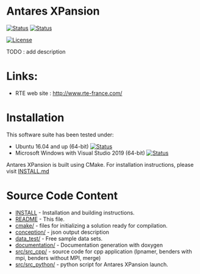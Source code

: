# Antares XPansion
[![Status][linux_system_svg]][linux_system_link]  [![Status][windows_vcpkg_svg]][windows_vcpkg_link]

[![License](https://img.shields.io/badge/License-Apache%202.0-blue.svg)](https://opensource.org/licenses/Apache-2.0)

TODO : add description

[linux_system_svg]: https://github.com/AntaresSimulatorTeam/antares-xpansion/workflows/Linux%20CI%20(system%20libs)/badge.svg

[linux_system_link]: https://github.com/AntaresSimulatorTeam/antares-xpansion/actions?query=workflow%3A"Linux%20CI%20(system%20libs)"

[windows_vcpkg_svg]: https://github.com/AntaresSimulatorTeam/antares-xpansion/workflows/Windows%20CI%20(VCPKG)/badge.svg

[windows_vcpkg_link]: https://github.com/AntaresSimulatorTeam/antares-xpansion/actions?query=workflow%3A"Windows%20CI%20(VCPKG)"


# Links:

- RTE web site  : http://www.rte-france.com/

# Installation

This software suite has been tested under:

*   Ubuntu 16.04 and up (64-bit) [![Status][linux_system_svg]][linux_system_link] 
*   Microsoft Windows with Visual Studio 2019 (64-bit) [![Status][windows_vcpkg_svg]][windows_vcpkg_link]

Antares XPansion is built using CMake.
For installation instructions, please visit [INSTALL.md](INSTALL.md)

# Source Code Content

* [INSTALL](INSTALL.md)           - Installation and building instructions.
* [README](README.md)             - This file.
* [cmake/](cmake)        - files for initializing a solution ready for compilation. 
* [conception/](conception)        - json output description 
* [data_test/](data_test)	 - Free sample data sets. 
* [documentation/](documentation)	 - Documentation generation with doxygen
* [src/src_cpp/](src/src_cpp)      - source code for cpp application (lpnamer, benders with mpi, benders without MPI, merge)
* [src/src_python/](src/scr_python)       - python script for Antares XPansion launch.